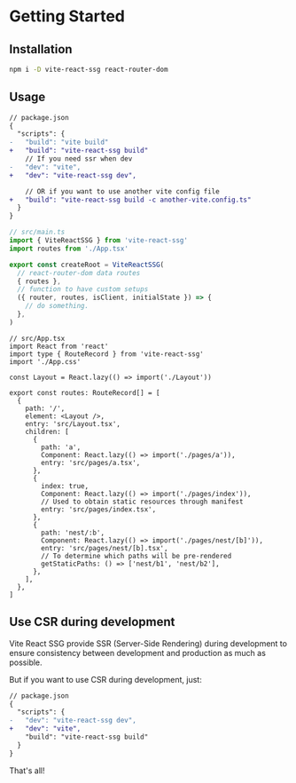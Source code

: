 # Getting Started

## Installation

```bash
npm i -D vite-react-ssg react-router-dom
```

## Usage

```diff
// package.json
{
  "scripts": {
-   "build": "vite build"
+   "build": "vite-react-ssg build"
    // If you need ssr when dev
-   "dev": "vite",
+   "dev": "vite-react-ssg dev",

    // OR if you want to use another vite config file
+   "build": "vite-react-ssg build -c another-vite.config.ts"
  }
}
```

```ts
// src/main.ts
import { ViteReactSSG } from 'vite-react-ssg'
import routes from './App.tsx'

export const createRoot = ViteReactSSG(
  // react-router-dom data routes
  { routes },
  // function to have custom setups
  ({ router, routes, isClient, initialState }) => {
    // do something.
  },
)
```

```tsx
// src/App.tsx
import React from 'react'
import type { RouteRecord } from 'vite-react-ssg'
import './App.css'

const Layout = React.lazy(() => import('./Layout'))

export const routes: RouteRecord[] = [
  {
    path: '/',
    element: <Layout />,
    entry: 'src/Layout.tsx',
    children: [
      {
        path: 'a',
        Component: React.lazy(() => import('./pages/a')),
        entry: 'src/pages/a.tsx',
      },
      {
        index: true,
        Component: React.lazy(() => import('./pages/index')),
        // Used to obtain static resources through manifest
        entry: 'src/pages/index.tsx',
      },
      {
        path: 'nest/:b',
        Component: React.lazy(() => import('./pages/nest/[b]')),
        entry: 'src/pages/nest/[b].tsx',
        // To determine which paths will be pre-rendered
        getStaticPaths: () => ['nest/b1', 'nest/b2'],
      },
    ],
  },
]
```

## Use CSR during development

Vite React SSG provide SSR (Server-Side Rendering) during development to ensure consistency between development and production as much as possible.

But if you want to use CSR during development, just:

```diff
// package.json
{
  "scripts": {
-   "dev": "vite-react-ssg dev",
+   "dev": "vite",
    "build": "vite-react-ssg build"
  }
}
```

That's all!
